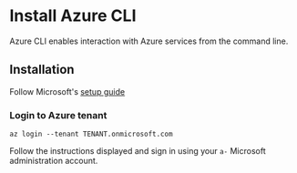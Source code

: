# Install Azure CLI
Azure CLI enables interaction with Azure services from the command line.

## Installation
Follow Microsoft's [setup guide](https://docs.microsoft.com/en-us/cli/azure/install-azure-cli?view=azure-cli-latest)

### Login to Azure tenant
`az login --tenant TENANT.onmicrosoft.com`

Follow the instructions displayed and sign in using your `a-` Microsoft administration account.
